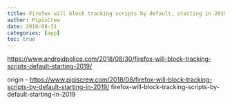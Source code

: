 ```yaml
---
title: Firefox will block tracking scripts by default, starting in 2019
author: PipisCrew
date: 2018-08-31
categories: [app]
toc: true
---
```


https://www.androidpolice.com/2018/08/30/firefox-will-block-tracking-scripts-default-starting-2019/

origin - https://www.pipiscrew.com/2018/08/firefox-will-block-tracking-scripts-by-default-starting-in-2019/ firefox-will-block-tracking-scripts-by-default-starting-in-2019